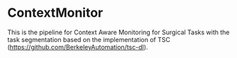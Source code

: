 # ContextMonitor
This is the pipeline for Context Aware Monitoring for Surgical Tasks with the task segmentation based on the implementation of TSC (https://github.com/BerkeleyAutomation/tsc-dl). 

